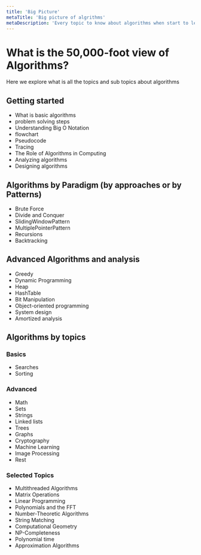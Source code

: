 ```yaml
---
title: 'Big Picture'
metaTitle: 'Big picture of algrithms'
metaDescription: 'Every topic to know about algorithms when start to learn '
---
```


# What is the 50,000-foot view of Algorithms?

Here we explore what is all the topics and sub topics about algorithms

## Getting started

- What is basic algorithms
- problem solving steps
- Understanding Big O Notation
- flowchart
- Pseudocode
- Tracing
- The Role of Algorithms in Computing
- Analyzing algorithms
- Designing algorithms

## Algorithms by Paradigm (by approaches or by Patterns)

- Brute Force
- Divide and Conquer
- SlidingWindowPattern
- MultiplePointerPattern
- Recursions
- Backtracking

## Advanced Algorithms and analysis

- Greedy
- Dynamic Programming
- Heap
- HashTable
- Bit Manipulation
- Object-oriented programming
- System design
- Amortized analysis

## Algorithms by topics

### Basics

- Searches
- Sorting

### Advanced

- Math
- Sets
- Strings
- Linked lists
- Trees
- Graphs
- Cryptography
- Machine Learning
- Image Processing
- Rest

### Selected Topics

- Multithreaded Algorithms
- Matrix Operations
- Linear Programming
- Polynomials and the FFT
- Number-Theoretic Algorithms
- String Matching
- Computational Geometry
- NP-Completeness
- Polynomial time
- Approximation Algorithms
